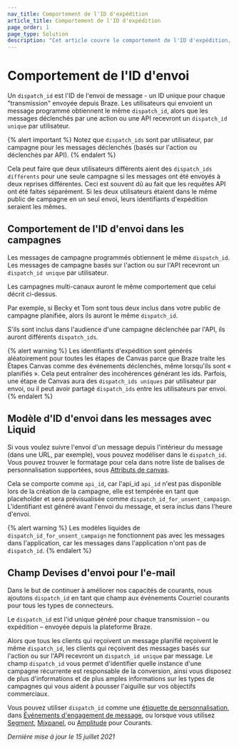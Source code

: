 ```yaml
---
nav_title: Comportement de l'ID d'expédition
article_title: Comportement de l'ID d'expédition
page_order: 1
page_type: Solution
description: "Cet article couvre le comportement de l'ID d'expédition, y compris son utilisation, ses implications et ses limites."
---
```


# Comportement de l'ID d'envoi

Un `dispatch_id` est l'ID de l'envoi de message - un ID unique pour chaque "transmission" envoyée depuis Braze. Les utilisateurs qui envoient un message programmé obtiennent le même `dispatch_id`, alors que les messages déclenchés par une action ou une API recevront un `dispatch_id unique` par utilisateur.

{% alert important %}
Notez que `dispatch_ids` sont par utilisateur, par campagne pour les messages déclenchés (basés sur l'action ou déclenchés par API).
{% endalert %}

Cela peut faire que deux utilisateurs différents aient des `dispatch_ids différents` pour une seule campagne si les messages ont été envoyés à deux reprises différentes. Ceci est souvent dû au fait que les requêtes API ont été faites séparément. Si les deux utilisateurs étaient dans le même public de campagne en un seul envoi, leurs identifiants d'expédition seraient les mêmes.

## Comportement de l'ID d'envoi dans les campagnes

Les messages de campagne programmés obtiennent le même `dispatch_id`. Les messages de campagne basés sur l'action ou sur l'API recevront un `dispatch_id unique` par utilisateur.

Les campagnes multi-canaux auront le même comportement que celui décrit ci-dessus.

Par exemple, si Becky et Tom sont tous deux inclus dans votre public de campagne planifiée, alors ils auront le même `dispatch_id`.

S'ils sont inclus dans l'audience d'une campagne déclenchée par l'API, ils auront différents `dispatch_ids`.

{% alert warning %}
Les identifiants d'expédition sont générés aléatoirement pour toutes les étapes de Canvas parce que Braze traite les Étapes Canvas comme des événements déclenchés, même lorsqu'ils sont « planifiés ». Cela peut entraîner des incohérences générant les ids. Parfois, une étape de Canvas aura des `dispatch_ids uniques` par utilisateur par envoi, ou il peut avoir partagé `dispatch_ids` entre les utilisateurs par envoi.
{% endalert %}

## Modèle d'ID d'envoi dans les messages avec Liquid

Si vous voulez suivre l'envoi d'un message depuis l'intérieur du message (dans une URL, par exemple), vous pouvez modéliser dans le `dispatch_id`. Vous pouvez trouver le formatage pour cela dans notre liste de balises de personnalisation supportées, sous [Attributs de canvas]({{site.baseurl}}/user_guide/personalization_and_dynamic_content/liquid/supported_personalization_tags/).

Cela se comporte comme `api_id`, car l'api_id `api_id` n'est pas disponible lors de la création de la campagne, elle est tempérée en tant que placeholder et sera prévisualisée comme `dispatch_id_for_unsent_campaign`. L'identifiant est généré avant l'envoi du message, et sera inclus dans l'heure d'envoi.

{% alert warning %}
Les modèles liquides de `dispatch_id_for_unsent_campaign` ne fonctionnent pas avec les messages dans l'application, car les messages dans l'application n'ont pas de `dispatch_id`.
{% endalert %}

## Champ Devises d'envoi pour l'e-mail

Dans le but de continuer à améliorer nos capacités de courants, nous ajoutons `dispatch_id` en tant que champ aux événements Courriel courants pour tous les types de connecteurs.

Le `dispatch_id` est l'id unique généré pour chaque transmission – ou expédition – envoyée depuis la plateforme Braze.

Alors que tous les clients qui reçoivent un message planifié reçoivent le même `dispatch_id`, les clients qui reçoivent des messages basés sur l'action ou sur l'API recevront un `dispatch_id unique` par message. Le champ `dispatch_id` vous permet d'identifier quelle instance d'une campagne récurrente est responsable de la conversion, ainsi vous disposez de plus d'informations et de plus amples informations sur les types de campagnes qui vous aident à pousser l'aiguille sur vos objectifs commerciaux.

Vous pouvez utiliser `dispatch_id` comme une [étiquette de personnalisation]({{site.baseurl}}/user_guide/personalization_and_dynamic_content/liquid/supported_personalization_tags/#supported-personalization-tags), dans [Événements d'engagement de message]({{site.baseurl}}/user_guide/data_and_analytics/braze_currents/message_engagement_events/), ou lorsque vous utilisez [Segment]({{site.baseurl}}/partners/data_and_infrastructure_agility/customer_data_platform/segment_for_currents/#integration-details), [Mixpanel]({{site.baseurl}}/partners/insights/behavioral_analytics/mixpanel_for_currents/#email-events), ou [Amplitude]({{site.baseurl}}/partners/data_and_infrastructure_agility/analytics/amplitude/amplitude_for_currents/) pour Courants.

_Dernière mise à jour le 15 juillet 2021_
